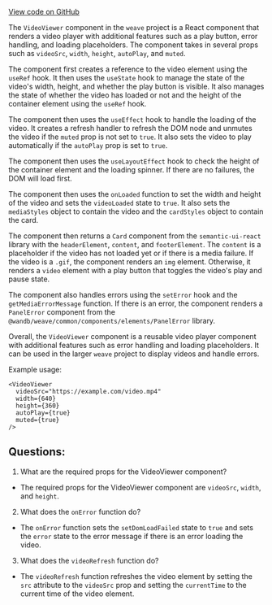 [View code on GitHub](https://github.com/wandb/weave/weave-js/src/components/Panel2/VideoViewer.tsx)

The `VideoViewer` component in the `weave` project is a React component that renders a video player with additional features such as a play button, error handling, and loading placeholders. The component takes in several props such as `videoSrc`, `width`, `height`, `autoPlay`, and `muted`. 

The component first creates a reference to the video element using the `useRef` hook. It then uses the `useState` hook to manage the state of the video's width, height, and whether the play button is visible. It also manages the state of whether the video has loaded or not and the height of the container element using the `useRef` hook. 

The component then uses the `useEffect` hook to handle the loading of the video. It creates a refresh handler to refresh the DOM node and unmutes the video if the `muted` prop is not set to `true`. It also sets the video to play automatically if the `autoPlay` prop is set to `true`. 

The component then uses the `useLayoutEffect` hook to check the height of the container element and the loading spinner. If there are no failures, the DOM will load first. 

The component then uses the `onLoaded` function to set the width and height of the video and sets the `videoLoaded` state to `true`. It also sets the `mediaStyles` object to contain the video and the `cardStyles` object to contain the card. 

The component then returns a `Card` component from the `semantic-ui-react` library with the `headerElement`, `content`, and `footerElement`. The `content` is a placeholder if the video has not loaded yet or if there is a media failure. If the video is a `.gif`, the component renders an `img` element. Otherwise, it renders a `video` element with a play button that toggles the video's play and pause state. 

The component also handles errors using the `setError` hook and the `getMediaErrorMessage` function. If there is an error, the component renders a `PanelError` component from the `@wandb/weave/common/components/elements/PanelError` library. 

Overall, the `VideoViewer` component is a reusable video player component with additional features such as error handling and loading placeholders. It can be used in the larger `weave` project to display videos and handle errors. 

Example usage:

```
<VideoViewer
  videoSrc="https://example.com/video.mp4"
  width={640}
  height={360}
  autoPlay={true}
  muted={true}
/>
```
## Questions: 
 1. What are the required props for the VideoViewer component?
- The required props for the VideoViewer component are `videoSrc`, `width`, and `height`.

2. What does the `onError` function do?
- The `onError` function sets the `setDomLoadFailed` state to `true` and sets the `error` state to the error message if there is an error loading the video.

3. What does the `videoRefresh` function do?
- The `videoRefresh` function refreshes the video element by setting the `src` attribute to the `videoSrc` prop and setting the `currentTime` to the current time of the video element.